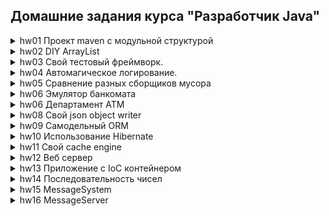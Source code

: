 ## Домашние задания курса "Разработчик Java"

<details><summary>hw01 Проект maven с модульной структурой</summary>
<p>
1) Создать аккаунт на github.com (если еще нет)<br/>
2) Создать репозиторий для домашних работ<br/>
3) Сделать checkout репозитория на свой компьютер<br/>
4) Создайте локальный бранч hw01-maven<br/>
5) Создать проект maven<br/>
6) В проект добавьте последнюю версию зависимости<br/>
<groupId>com.google.guava</groupId><br/>
<artifactId>guava</artifactId><br/>
7) Создайте модуль hw01-maven<br/>
8) В модуле сделайте класс HelloOtus<br/>
9) В этом классе сделайте вызов какого-нибудь метода из guava<br/>
10) Добавьте нужный плагин maven и соберите "толстый-jar"<br/>
11) Убедитесь, что "толстый-jar" запускается.<br/>
12) Сделайте pull-request в gitHub<br/>
13) Ссылку на PR отправьте на проверку.<br/>
</p>
</details>
<details><summary>hw02 DIY ArrayList</summary>
<p>
Написать свою реализацию ArrayList на основе массива.
class DIYarrayList<T> implements List<T>{...}

Проверить, что на ней работают методы из java.util.Collections:<br/>
```java
Collections.addAll(Collection<? super T> c, T... elements)
Collections.static <T> void copy(List<? super T> dest, List<? extends T> src)
Collections.static <T> void sort(List<T> list, Comparator<? super T> c)
```

1) Проверяйте на коллекциях с 20 и больше элементами.
2) DIYarrayList должен имплементировать ТОЛЬКО ОДИН интерфейс - List.
3) Если метод не имплементирован, то он должен выбрасывать исключение UnsupportedOperationException.
</p>
</details>
<details><summary>hw03 Свой тестовый фреймворк.</summary>
<p>
Написать свой тестовый фреймворк.

Поддержать свои аннотации @Test, @Before, @After.

Запускать вызовом статического метода с именем класса с тестами.

Т.е. надо сделать:
1) создать три аннотации - @Test, @Before, @After.
2) Создать класс-тест, в котором будут методы, отмеченные аннотациями.
3) Создать "запускалку теста". На вход она должна получать имя класса с тестами.
4) "Запускалка" должна в классе-тесте найти и запустить методы, отмеченные аннотациями.
5) Алгоримт запуска должен быть такой:
метод Before
метод Test
метод After
для каждой такой "тройки" надо создать СВОЙ объект класса-теста.
6) Исключение в одном тесте не должно прерывать весь процесс тестирования.
</p>
</details>
<details><summary>hw04 Автомагическое логирование.</summary>
<p>
Разработайте такой функционал:
метод класса можно пометить самодельной аннотацией @Log, например, так:

```java
class TestLogging {
  @Log
  public void calculation(int param) {};
}
```
При вызове этого метода "автомагически" в консоль должны логироваться значения параметров.
Например так.

```java
class Demo {
  public void action() {
    new TestLogging().calculation(6);
  }
}
```
В консоле дожно быть:
executed method: calculation, param: 6

Обратите внимание: явного вызова логирования быть не должно.
</p>
</details>
<details><summary>hw05 Сравнение разных сборщиков мусора</summary>
<p>
Написать приложение, которое следит за сборками мусора и пишет в лог количество сборок каждого типа
(young, old) и время которое ушло на сборки в минуту.

Добиться OutOfMemory в этом приложении через медленное подтекание по памяти
(например добавлять элементы в List и удалять только половину).

Настроить приложение (можно добавлять Thread.sleep(...)) так чтобы оно падало
с OOM примерно через 5 минут после начала работы.

Собрать статистику (количество сборок, время на сборки) по разным GC.

!!! Сделать выводы !!!
ЭТО САМАЯ ВАЖНАЯ ЧАСТЬ РАБОТЫ:
Какой gc лучше и почему?
</p>
</details>
<details><summary>hw06 Эмулятор банкомата</summary>
<p>
Написать эмулятор АТМ (банкомата).

Объект класса АТМ должен уметь:
- принимать банкноты разных номиналов (на каждый номинал должна быть своя ячейка)
- выдавать запрошенную сумму минимальным количеством банкнот или ошибку если сумму нельзя выдать
Это задание не на алгоритмы, а на проектирование.
Поэтому оптимизировать выдачу не надо.
- выдавать сумму остатка денежных средств
</p>
</details>
<details><summary>hw06 Департамент ATM</summary>
<p>
Написать приложение ATM Департамент:<br/>
1) Департамент может содержать несколько ATM.<br/>
2) Департамент может собирать сумму остатков со всех ATM.<br/>
3) Департамент может инициировать событие – восстановить состояние всех
ATM до начального (начальные состояния у разных ATM могут быть
разными).<br/>
Это тренировочное задание на применение паттернов.<br/>
Попробуйте использовать как можно больше.
</p>
</details>
<details><summary>hw08 Cвой json object writer</summary>
<p>
Напишите свой json object writer (object to JSON string) аналогичный gson на основе javax.json.

Поддержите:
- массивы объектов и примитивных типов
- коллекции из стандартный библиотеки.
</p>
</details>
<details><summary>hw09 Самодельный ORM</summary>
<p>
Работа должна использовать базу данных H2.
Создайте в базе таблицу User с полями:

• id bigint(20) NOT NULL auto_increment
• name varchar(255)
• age int(3)

Создайте свою аннотацию @Id

Создайте класс User (с полями, которые соответствуют таблице, поле id отметьте аннотацией).

Напишите JdbcTemplate, который умеет работать с классами, в которых есть поле с аннотацией @Id.
JdbcTemplate должен сохранять объект в базу и читать объект из базы.
Имя таблицы должно соответствовать имени класса, а поля класса - это колонки в таблице.

Методы JdbcTemplate'а:

```java
void create(T objectData);
void update(T objectData);
void createOrUpdate(T objectData); // опционально.
<T> T load(long id, Class<T> clazz);
```

Проверьте его работу на классе User.

Метод createOrUpdate - необязательный.
Он должен "проверять" наличие объекта в таблице и создавать новый или обновлять.

Создайте еще одну таблицу Account:<br/>
• no bigint(20) NOT NULL auto_increment<br/>
• type varchar(255)<br/>
• rest number<br/>

Создайте для этой таблицы класс Account и проверьте работу JdbcTemplate на этом классе.

Еще одна опция (по желанию):
Реализовать абстракцию DBService для объектов User и Account.

И еще одна опция (по желанию для супер-мега крутых бизонов):
прикрутите этот "jdbc-фреймворк" к департаменту ATM.
</p>
</details>
<details><summary>hw10 Использование Hibernate</summary>
<p>
Работа должна использовать базу данных H2.

Возьмите за основу предыдущее ДЗ (Самодельный ORM)
и реализуйте функционал сохранения и чтения объекта User через Hibernate.
(Рефлейсия больше не нужна)
Конфигурация Hibernate должна быть вынесена в файл.

Добавьте в User поля:
адрес (OneToOne)

```java
class AddressDataSet {
private String street;
}
```
и телефон (OneToMany)
```java
class PhoneDataSet {
private String number;
}
```

Разметьте классы таким образом, чтобы при сохранении/чтении объека User каскадно сохранялись/читались вложенные объекты.
</p>
</details>
<details><summary>hw11 Свой cache engine</summary>
<p>
Напишите свой cache engine с soft references.
Добавьте кэширование в DBService из задания про Hibernate ORM
</p>
</details>
<details><summary>hw12 Веб сервер</summary>
<p>
Встроить веб сервер в приложение из ДЗ про Hibernate ORM.
Сделать админскую страницу, на которой админ должен авторизоваться.
На странице должны быть доступны следующие функции:
- создать пользователя
- получить список пользователей

При желании, пользователей можно сохранять в MongoDB.
</p>
</details>
<details><summary>hw13 Приложение с IoC контейнером</summary>
<p>
Собрать war для приложения из предыдущего ДЗ.
Создавать кэш и DBService как Spring beans, передавать (inject) их в сервлеты.
Запустить веб приложение во внешнем веб сервере.
</p>
</details><details><summary>hw14 Последовательность чисел</summary>
<p>
Два потока печатают числа от 1 до 10, потом от 10 до 1.
Надо сделать так, чтобы числа чередовались, т.е. получился такой вывод:
Поток 1:1 2 3 4 5 6 7 8 9 10 9 8 7 6 5 4 3 2 1 2 3 4....
Поток 2: 1 2 3 4 5 6 7 8 9 10 9 8 7 6 5 4 3 2 1 2 3....
</p>
</details>
<details><summary>hw15 MessageSystem</summary>
<p>
Добавить систему обмена сообщениями в ДЗ про веб сервер с IoC контейнером.
Пересылать сообщения из вебсокета в DBService и обратно.
Организовать структуру пакетов без циклических зависимостей.
</p>
</details>
<details><summary>hw16 MessageServer</summary>
<p>
Cервер из предыдущего ДЗ про MessageSystem разделить на три приложения:<br/>
• MessageServer<br/>
• Frontend<br/>
• DBServer<br/>
Запускать Frontend и DBServer из MessageServer.<br/>
Сделать MessageServer сокет-сервером, Frontend и DBServer клиентами.<br/>
Пересылать сообщения с Frontend на DBService через MessageServer.<br/>

Запустить приложение с двумя серверами фронтенд и двумя серверами баз данных на разных портах.<br/>
Если у вас запуск веб приложения в контейнере, то MessageServer может копировать root.war в контейнеры при старте
</p>
</details>
